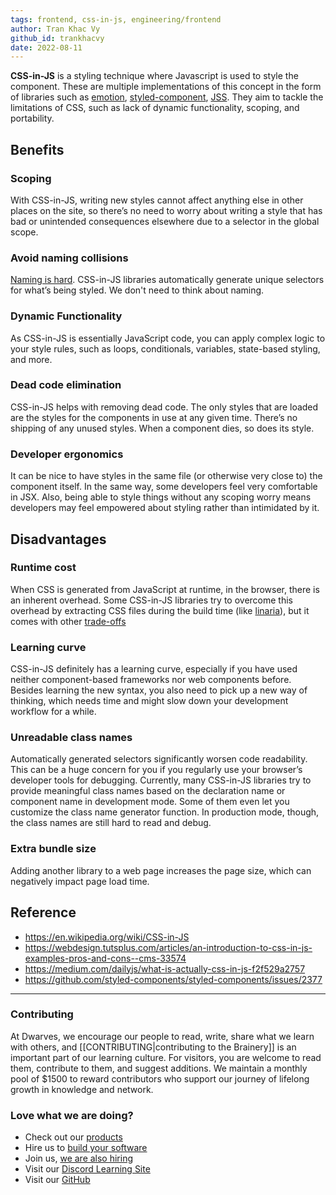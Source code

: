 ```yaml
---
tags: frontend, css-in-js, engineering/frontend
author: Tran Khac Vy
github_id: trankhacvy
date: 2022-08-11
---
```


**CSS-in-JS** is a styling technique where Javascript is used to style the component. These are multiple implementations of this concept in the form of libraries such as [emotion](https://emotion.sh), [styled-component](https://styled-components.com/), [JSS](https://cssinjs.org). They aim to tackle the limitations of CSS, such as lack of dynamic functionality, scoping, and portability.

## Benefits
### Scoping
With CSS-in-JS, writing new styles cannot affect anything else in other places on the site, so there’s no need to worry about writing a style that has bad or unintended consequences elsewhere due to a selector in the global scope.

### Avoid naming collisions
[Naming is hard](https://hilton.org.uk/blog/why-naming-things-is-hard). CSS-in-JS libraries automatically generate unique selectors for what’s being styled. We don't need to think about naming.

### Dynamic Functionality
As CSS-in-JS is essentially JavaScript code, you can apply complex logic to your style rules, such as loops, conditionals, variables, state-based styling, and more.

### Dead code elimination
CSS-in-JS helps with removing dead code. The only styles that are loaded are the styles for the components in use at any given time. There’s no shipping of any unused styles. When a component dies, so does its style.

### Developer ergonomics
It can be nice to have styles in the same file (or otherwise very close to) the component itself. In the same way, some developers feel very comfortable in JSX. Also, being able to style things without any scoping worry means developers may feel empowered about styling rather than intimidated by it.

## Disadvantages
### Runtime cost
When CSS is generated from JavaScript at runtime, in the browser, there is an inherent overhead. Some CSS-in-JS libraries try to overcome this overhead by extracting CSS files during the build time (like [linaria](https://linaria.dev)), but it comes with other [trade-offs](https://github.com/styled-components/styled-components/issues/2377)

### Learning curve
CSS-in-JS definitely has a learning curve, especially if you have used neither component-based frameworks nor web components before. Besides learning the new syntax, you also need to pick up a new way of thinking, which needs time and might slow down your development workflow for a while.

### Unreadable class names
Automatically generated selectors significantly worsen code readability. This can be a huge concern for you if you regularly use your browser’s developer tools for debugging. Currently, many CSS-in-JS libraries try to provide meaningful class names based on the declaration name or component name in development mode. Some of them even let you customize the class name generator function. In production mode, though, the class names are still hard to read and debug.

### Extra bundle size
Adding another library to a web page increases the page size, which can negatively impact page load time.

## Reference
- https://en.wikipedia.org/wiki/CSS-in-JS
- https://webdesign.tutsplus.com/articles/an-introduction-to-css-in-js-examples-pros-and-cons--cms-33574
- https://medium.com/dailyjs/what-is-actually-css-in-js-f2f529a2757
- https://github.com/styled-components/styled-components/issues/2377

---
<!-- cta -->

### Contributing
At Dwarves, we encourage our people to read, write, share what we learn with others, and [[CONTRIBUTING|contributing to the Brainery]] is an important part of our learning culture. For visitors, you are welcome to read them, contribute to them, and suggest additions. We maintain a monthly pool of $1500 to reward contributors who support our journey of lifelong growth in knowledge and network.

### Love what we are doing?
- Check out our [products](https://superbits.co)
- Hire us to [build your software](https://d.foundation)
- Join us, [we are also hiring](https://github.com/dwarvesf/WeAreHiring)
- Visit our [Discord Learning Site](https://discord.gg/dzNBpNTVEZ)
- Visit our [GitHub](https://github.com/dwarvesf)